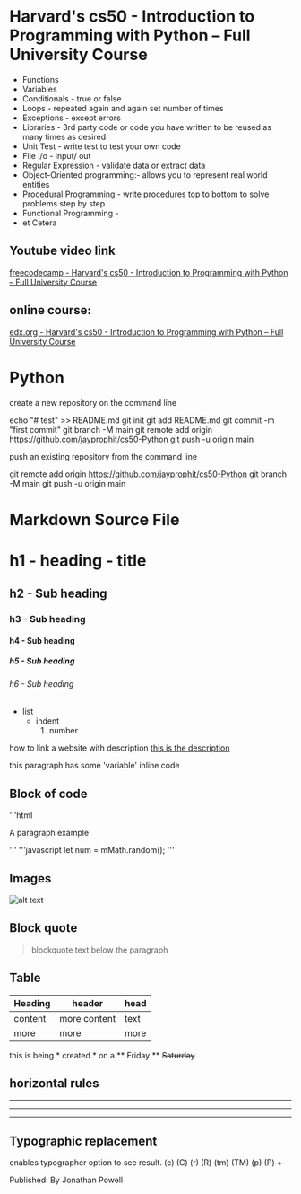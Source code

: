 # Harvard's cs50 - Introduction to Programming with Python – Full University Course

- Functions
- Variables
- Conditionals - true or false
- Loops - repeated again and again set number of times
- Exceptions - except errors
- Libraries - 3rd party code or code you have written to be reused as many times as desired
- Unit Test - write test to test your own code
- File i/o - input/ out
- Regular Expression - validate data or extract data
- Object-Oriented programming:- allows you to represent real world entities
- Procedural Programming - write procedures top to bottom to solve problems step by step
- Functional Programming - 
- et Cetera

## Youtube video link
[freecodecamp - Harvard's cs50 - Introduction to Programming with Python – Full University Course](https://www.youtube.com/watch?v=nLRL_NcnK-4&t=1405s)

## online course:
[edx.org - Harvard's cs50 - Introduction to Programming with Python – Full University Course](https://www.edx.org/learn/python/harvard-university-cs50-s-introduction-to-programming-with-python?index=product&queryID=d261282de44491e46e7817fb335660b7&position=2&results_level=first-level-results&term=cs50&objectID=course-2cc794d0-316d-42f7-bbfd-25c34e4cd5df&campaign=CS50%27s+Introduction+to+Programming+with+Python&source=edX&product_category=course&placement_url=https%3A%2F%2Fwww.edx.org%2Fsearch)


# Python 

create a new repository on the command line

echo "# test" >> README.md
git init
git add README.md
git commit -m "first commit"
git branch -M main
git remote add origin <https://github.com/jayprophit/cs50-Python>
git push -u origin main


push an existing repository from the command line

git remote add origin <https://github.com/jayprophit/cs50-Python>
git branch -M main
git push -u origin main


# Markdown Source File

# h1 - heading - title
## h2 - Sub heading
### h3 - Sub heading
#### h4 - Sub heading
##### h5 - Sub heading
###### h6 - Sub heading


- list
    - indent
        1. number

how to link a website with description
[this is the description](http:github.com)

this paragraph has some 'variable' inline code


## Block of code

'''html
<p>A paragraph example</p>
'''
'''javascript
let num = mMath.random();
'''

## Images
![alt text](http://piscsum.photos/200/200)

## Block quote
> blockquote text below the paragraph

## Table
| Heading | header | head |
| --- | --- | --- |
| content | more content | text |
| more | more | more |

this is being * created * on a ** Friday ** ~~Saturday~~


## horizontal rules
___
---
***


## Typographic replacement
enables typographer option to see result.
(c) (C) (r) (R) (tm) (TM) (p) (P) +-


Published:
By Jonathan Powell